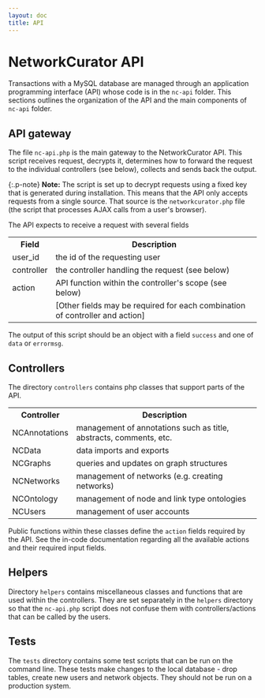 ```yaml
---
layout: doc
title: API
---
```



# NetworkCurator API

Transactions with a MySQL database are managed through an application programming interface (API) whose code is in the `nc-api` folder. This sections outlines the organization of the API and the main components of `nc-api` folder.



## API gateway  

The file `nc-api.php` is the main gateway to the NetworkCurator API. This script
receives request, decrypts it, determines how to forward the request to the individual controllers (see below), collects and sends back the output. 

{:.p-note}
**Note:** The script is set up to decrypt requests using a fixed key that is generated during installation. This means that the API only accepts requests from a single source. That source is the `networkcurator.php` file (the script that processes AJAX calls from a user's browser). 

The API expects to receive a request with several fields 

<table>
<tr><th>Field</th><th>Description</th></tr>
<tr><td>user_id</td><td> the id of the requesting user</td></tr>
<tr><td>controller</td><td> the controller handling the request (see below)</td></tr>
<tr><td>action</td><td> API function within the controller's scope (see below)</td></tr>
<tr><td></td><td>[Other fields may be required for each combination of controller and action]</td></tr>
</table>

The output of this script should be an object with a field `success` and one of `data` or `errormsg`. 


## Controllers

The directory `controllers` contains php classes that support parts of the API. 

<table>
<tr><th>Controller</th><th>Description</th></tr>
<tr><td>NCAnnotations</td><td>management of annotations such as title, abstracts, comments, etc.</td></tr>
<tr><td>NCData</td><td>data imports and exports</td></tr>
<tr><td>NCGraphs</td><td>queries and updates on graph structures</td></tr>
<tr><td>NCNetworks</td><td>management of networks (e.g. creating networks)</td></tr>
<tr><td>NCOntology</td><td>management of node and link type ontologies</td></tr>
<tr><td>NCUsers</td><td>management of user accounts</td></tr>
</table>

Public functions within these classes define the `action` fields required by the API. See the in-code documentation regarding all the available actions and their required input fields.



## Helpers

Directory `helpers` contains miscellaneous classes and functions that are used within the controllers. They are set separately in the `helpers` directory so that the `nc-api.php` script does not confuse them with controllers/actions that can be called by the users. 

## Tests

The `tests` directory contains some test scripts that can be run on the command line. These tests make changes to the local database - drop tables, create new users and network objects. They should not be run on a production system.



